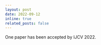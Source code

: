 ```yaml
---
layout: post
date: 2022-09-12
inline: true
related_posts: false
---
```


One paper has been accepted by IJCV 2022.

